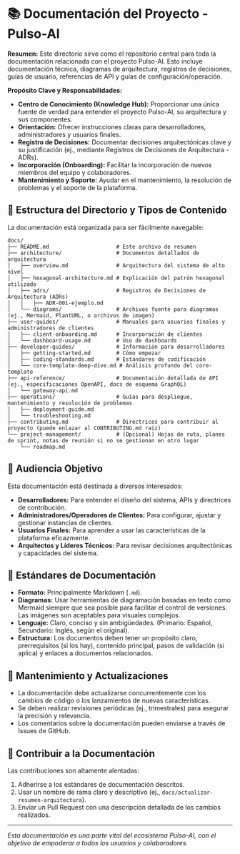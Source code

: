 # 📚 Documentación del Proyecto - Pulso-AI

**Resumen:** Este directorio sirve como el repositorio central para toda la documentación relacionada con el proyecto Pulso-AI. Esto incluye documentación técnica, diagramas de arquitectura, registros de decisiones, guías de usuario, referencias de API y guías de configuración/operación.

**Propósito Clave y Responsabilidades:**
-   **Centro de Conocimiento (Knowledge Hub):** Proporcionar una única fuente de verdad para entender el proyecto Pulso-AI, su arquitectura y sus componentes.
-   **Orientación:** Ofrecer instrucciones claras para desarrolladores, administradores y usuarios finales.
-   **Registro de Decisiones:** Documentar decisiones arquitectónicas clave y su justificación (ej., mediante Registros de Decisiones de Arquitectura - ADRs).
-   **Incorporación (Onboarding):** Facilitar la incorporación de nuevos miembros del equipo y colaboradores.
-   **Mantenimiento y Soporte:** Ayudar en el mantenimiento, la resolución de problemas y el soporte de la plataforma.

## 📁 Estructura del Directorio y Tipos de Contenido

La documentación está organizada para ser fácilmente navegable:

```
docs/
├── README.md                     # Este archivo de resumen
├── architecture/                 # Documentos detallados de arquitectura
│   ├── overview.md               # Arquitectura del sistema de alto nivel
│   ├── hexagonal-architecture.md # Explicación del patrón hexagonal utilizado
│   ├── adrs/                     # Registros de Decisiones de Arquitectura (ADRs)
│   │   ├── ADR-001-ejemplo.md
│   └── diagrams/                 # Archivos fuente para diagramas (ej., Mermaid, PlantUML, o archivos de imagen)
├── user-guides/                  # Manuales para usuarios finales y administradores de clientes
│   ├── client-onboarding.md      # Incorporación de clientes
│   └── dashboard-usage.md        # Uso de dashboards
├── developer-guides/             # Información para desarrolladores
│   ├── getting-started.md        # Cómo empezar
│   ├── coding-standards.md       # Estándares de codificación
│   └── core-template-deep-dive.md # Análisis profundo del core-template
├── api-reference/                # Documentación detallada de API (ej., especificaciones OpenAPI, docs de esquema GraphQL)
│   └── gateway-api.md
├── operations/                   # Guías para despliegue, mantenimiento y resolución de problemas
│   ├── deployment-guide.md
│   └── troubleshooting.md
├── contributing.md               # Directrices para contribuir al proyecto (puede enlazar al CONTRIBUTING.md raíz)
└── project-management/           # (Opcional) Hojas de ruta, planes de sprint, notas de reunión si no se gestionan en otro lugar
    └── roadmap.md
```

## 🎯 Audiencia Objetivo

Esta documentación está destinada a diversos interesados:
-   **Desarrolladores:** Para entender el diseño del sistema, APIs y directrices de contribución.
-   **Administradores/Operadores de Clientes:** Para configurar, ajustar y gestionar instancias de clientes.
-   **Usuarios Finales:** Para aprender a usar las características de la plataforma eficazmente.
-   **Arquitectos y Líderes Técnicos:** Para revisar decisiones arquitectónicas y capacidades del sistema.

## 📝 Estándares de Documentación

-   **Formato:** Principalmente Markdown (`.md`).
-   **Diagramas:** Usar herramientas de diagramación basadas en texto como Mermaid siempre que sea posible para facilitar el control de versiones. Las imágenes son aceptables para visuales complejos.
-   **Lenguaje:** Claro, conciso y sin ambigüedades. (Primario: Español, Secundario: Inglés, según el original).
-   **Estructura:** Los documentos deben tener un propósito claro, prerrequisitos (si los hay), contenido principal, pasos de validación (si aplica) y enlaces a documentos relacionados.

## 🔄 Mantenimiento y Actualizaciones

-   La documentación debe actualizarse concurrentemente con los cambios de código o los lanzamientos de nuevas características.
-   Se deben realizar revisiones periódicas (ej., trimestrales) para asegurar la precisión y relevancia.
-   Los comentarios sobre la documentación pueden enviarse a través de Issues de GitHub.

## 🤝 Contribuir a la Documentación

Las contribuciones son altamente alentadas:
1.  Adherirse a los estándares de documentación descritos.
2.  Usar un nombre de rama claro y descriptivo (ej., `docs/actualizar-resumen-arquitectura`).
3.  Enviar un Pull Request con una descripción detallada de los cambios realizados.

---

*Esta documentación es una parte vital del ecosistema Pulso-AI, con el objetivo de empoderar a todos los usuarios y colaboradores.*
```
